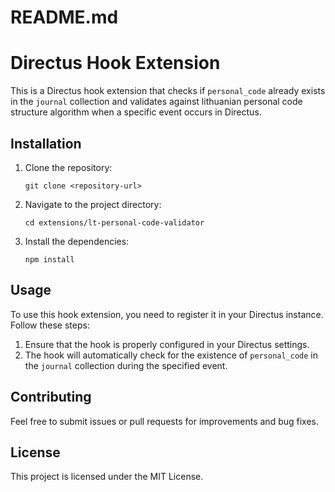 # README.md

# Directus Hook Extension

This is a Directus hook extension that checks if `personal_code` already exists in the `journal` collection and validates against lithuanian personal code structure algorithm when a specific event occurs in Directus.

## Installation

1. Clone the repository:
   ```
   git clone <repository-url>
   ```

2. Navigate to the project directory:
   ```
   cd extensions/lt-personal-code-validator
   ```

3. Install the dependencies:
   ```
   npm install
   ```

## Usage

To use this hook extension, you need to register it in your Directus instance. Follow these steps:

1. Ensure that the hook is properly configured in your Directus settings.
2. The hook will automatically check for the existence of `personal_code` in the `journal` collection during the specified event.

## Contributing

Feel free to submit issues or pull requests for improvements and bug fixes.

## License

This project is licensed under the MIT License.